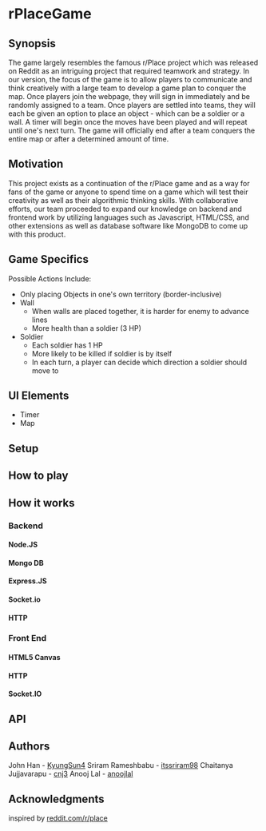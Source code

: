 # rPlaceGame
## Synopsis

The game largely resembles the famous r/Place project which was released on Reddit as an intriguing project that required teamwork and strategy.
In our version, the focus of the game is to allow players to communicate and think creatively with a large team to develop a game plan to
conquer the map. Once players join the webpage, they will sign in immediately and be randomly assigned to a team. Once players are settled
into teams, they will each be given an option to place an object - which can be a soldier or a wall. A timer will begin once the moves have been
played and will repeat until one's next turn. The game will officially end after a team conquers the entire map or after a
determined amount of time.

## Motivation

This project exists as a continuation of the r/Place game and as a way for fans of the game or anyone to spend time on a game which will
test their creativity as well as their algorithmic thinking skills. With collaborative efforts, our team proceeded to expand our knowledge
on backend and frontend work by utilizing languages such as Javascript, HTML/CSS, and other extensions as well as database software like 
MongoDB to come up with this product. 

## Game Specifics

Possible Actions Include:
- Only placing Objects in one's own territory (border-inclusive)
- Wall
   - When walls are placed together, it is harder for enemy to advance lines
   - More health than a soldier (3 HP)
- Soldier
   - Each soldier has 1 HP
   - More likely to be killed if soldier is by itself
   - In each turn, a player can decide which direction a soldier should move to

## UI Elements
- Timer
- Map

## Setup

## How to play

## How it works
### Backend
#### Node.JS
#### Mongo DB
#### Express.JS
#### Socket.io
#### HTTP
### Front End
#### HTML5 Canvas
#### HTTP
#### Socket.IO
## API
## Authors
John Han - [KyungSun4](https://github.com/kyungsun4)
Sriram Rameshbabu - [itssriram98](https://github.com/itssriram98)
Chaitanya Jujjavarapu - [cnj3](https://github.com/cnj3)
Anooj Lal - [anoojlal](https://github.com/anoojlal)

## Acknowledgments
inspired by [reddit.com/r/place](https://reddit.com/r/place)
